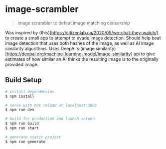 # image-scrambler

> Image scrambler to defeat image matching censorship

Was inspired by (this)[https://citizenlab.ca/2020/05/we-chat-they-watch/] to create a small app to attempt to evade image detection.
Should help beat image detection that uses both hashes of the image, as well as AI image similarity algorithms. Uses DeepAi's 
(image similarity)[https://deepai.org/machine-learning-model/image-similarity] api to give estimates of how similar an AI thinks
the resulting image is to the originally provided image.

## Build Setup

```bash
# install dependencies
$ npm install

# serve with hot reload at localhost:3000
$ npm run dev

# build for production and launch server
$ npm run build
$ npm run start

# generate static project
$ npm run generate
```
